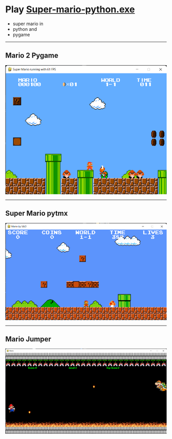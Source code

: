 # Play [Super-mario-python.exe](https://github.com/imvickykumar999/super-mario-python/blob/master/super-mario-3-mario-forever-7-03.exe)
- super mario in
- python and
- pygame

-------------------------------------------------

## Mario 2 Pygame

[![m2p](https://github.com/imvickykumar999/super-mario-python/blob/master/Mario%202%20Pygame/Screenshot%202021-09-02%20093040.png?raw=true)](https://github.com/imvickykumar999/super-mario-python/blob/master/Mario%202%20Pygame/main.py)

-------------------------------------------------

## Super Mario pytmx

[![pytmx](https://github.com/imvickykumar999/super-mario-python/blob/master/Super%20Mario%20pytmx/Screenshot%202021-09-02%20092948.png?raw=true)](https://github.com/imvickykumar999/super-mario-python/blob/master/Super%20Mario%20pytmx/main.py)

-------------------------------------------------

## Mario Jumper

[![jumper](https://github.com/imvickykumar999/super-mario-python/blob/master/Mario%20Jumper/Screenshot%202021-09-02%20091748.png?raw=true)](https://github.com/imvickykumar999/super-mario-python/blob/master/Mario%20Jumper/SimpleMarioGame/mario.py)

